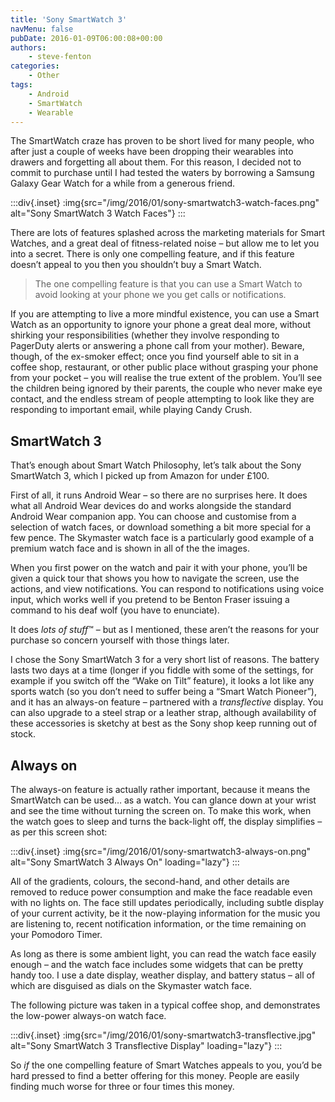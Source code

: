 ```yaml
---
title: 'Sony SmartWatch 3'
navMenu: false
pubDate: 2016-01-09T06:00:08+00:00
authors:
    - steve-fenton
categories:
    - Other
tags:
    - Android
    - SmartWatch
    - Wearable
---
```


The SmartWatch craze has proven to be short lived for many people, who after just a couple of weeks have been dropping their wearables into drawers and forgetting all about them. For this reason, I decided not to commit to purchase until I had tested the waters by borrowing a Samsung Galaxy Gear Watch for a while from a generous friend.

:::div{.inset}
:img{src="/img/2016/01/sony-smartwatch3-watch-faces.png" alt="Sony SmartWatch 3 Watch Faces"}
:::

There are lots of features splashed across the marketing materials for Smart Watches, and a great deal of fitness-related noise – but allow me to let you into a secret. There is only one compelling feature, and if this feature doesn’t appeal to you then you shouldn’t buy a Smart Watch.

> The one compelling feature is that you can use a Smart Watch to avoid looking at your phone we you get calls or notifications.

If you are attempting to live a more mindful existence, you can use a Smart Watch as an opportunity to ignore your phone a great deal more, without shirking your responsibilities (whether they involve responding to PagerDuty alerts or answering a phone call from your mother). Beware, though, of the ex-smoker effect; once you find yourself able to sit in a coffee shop, restaurant, or other public place without grasping your phone from your pocket – you will realise the true extent of the problem. You’ll see the children being ignored by their parents, the couple who never make eye contact, and the endless stream of people attempting to look like they are responding to important email, while playing Candy Crush.

## SmartWatch 3

That’s enough about Smart Watch Philosophy, let’s talk about the Sony SmartWatch 3, which I picked up from Amazon for under £100.

First of all, it runs Android Wear – so there are no surprises here. It does what all Android Wear devices do and works alongside the standard Android Wear companion app. You can choose and customise from a selection of watch faces, or download something a bit more special for a few pence. The Skymaster watch face is a particularly good example of a premium watch face and is shown in all of the the images.

When you first power on the watch and pair it with your phone, you’ll be given a quick tour that shows you how to navigate the screen, use the actions, and view notifications. You can respond to notifications using voice input, which works well if you pretend to be Benton Fraser issuing a command to his deaf wolf (you have to enunciate).

It does *lots of stuff*™ – but as I mentioned, these aren’t the reasons for your purchase so concern yourself with those things later.

I chose the Sony SmartWatch 3 for a very short list of reasons. The battery lasts two days at a time (longer if you fiddle with some of the settings, for example if you switch off the “Wake on Tilt” feature), it looks a lot like any sports watch (so you don’t need to suffer being a “Smart Watch Pioneer”), and it has an always-on feature – partnered with a *transflective* display. You can also upgrade to a steel strap or a leather strap, although availability of these accessories is sketchy at best as the Sony shop keep running out of stock.

## Always on

The always-on feature is actually rather important, because it means the SmartWatch can be used… as a watch. You can glance down at your wrist and see the time without turning the screen on. To make this work, when the watch goes to sleep and turns the back-light off, the display simplifies – as per this screen shot:

:::div{.inset}
:img{src="/img/2016/01/sony-smartwatch3-always-on.png" alt="Sony SmartWatch 3 Always On" loading="lazy"}
:::

All of the gradients, colours, the second-hand, and other details are removed to reduce power consumption and make the face readable even with no lights on. The face still updates periodically, including subtle display of your current activity, be it the now-playing information for the music you are listening to, recent notification information, or the time remaining on your Pomodoro Timer.

As long as there is some ambient light, you can read the watch face easily enough – and the watch face includes some widgets that can be pretty handy too. I use a date display, weather display, and battery status – all of which are disguised as dials on the Skymaster watch face.

The following picture was taken in a typical coffee shop, and demonstrates the low-power always-on watch face.

:::div{.inset}
:img{src="/img/2016/01/sony-smartwatch3-transflective.jpg" alt="Sony SmartWatch 3 Transflective Display" loading="lazy"}
:::

So *if* the one compelling feature of Smart Watches appeals to you, you’d be hard pressed to find a better offering for this money. People are easily finding much worse for three or four times this money.